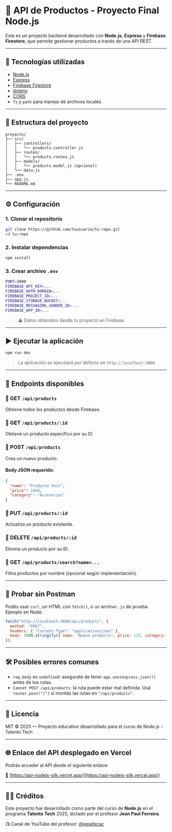 # 🛒 API de Productos - Proyecto Final Node.js

Este es un proyecto backend desarrollado con **Node.js**, **Express** y **Firebase Firestore**, que permite gestionar productos a través de una API REST.

---

## 🚀 Tecnologías utilizadas

- [Node.js](https://nodejs.org/)
- [Express](https://expressjs.com/)
- [Firebase Firestore](https://firebase.google.com/docs/firestore)
- [dotenv](https://www.npmjs.com/package/dotenv)
- [CORS](https://www.npmjs.com/package/cors)
- `fs` y `path` para manejo de archivos locales

---

## 📂 Estructura del proyecto

```
proyecto/
├── src/
│   ├── controllers/
│   │   └── products.controller.js
│   ├── routes/
│   │   └── products.routes.js
│   ├── models/
│   │   └── products.model.js (opcional)
│   └── data.js
├── .env
├── app.js
└── README.md
```

---

## ⚙️ Configuración

### 1. Clonar el repositorio

```bash
git clone https://github.com/tuusuario/tu-repo.git
cd tu-repo
```

### 2. Instalar dependencias

```bash
npm install
```

### 3. Crear archivo `.env`

```bash
PORT=3000
FIREBASE_API_KEY=...
FIREBASE_AUTH_DOMAIN=...
FIREBASE_PROJECT_ID=...
FIREBASE_STORAGE_BUCKET=...
FIREBASE_MESSAGING_SENDER_ID=...
FIREBASE_APP_ID=...
```

> ⚠️ Datos obtenidos desde tu proyecto en Firebase.

---

## ▶️ Ejecutar la aplicación

```bash
npm run dev
```

> La aplicación se ejecutará por defecto en `http://localhost:3000`

---

## 📡 Endpoints disponibles

### 🔹 GET `/api/products`

Obtiene todos los productos desde Firebase.

### 🔹 GET `/api/products/:id`

Obtiene un producto específico por su ID.

### 🔹 POST `/api/products`

Crea un nuevo producto.

#### Body JSON requerido:

```json
{
  "name": "Producto test",
  "price": 1000,
  "category": "Accesorios"
}
```

### 🔹 PUT `/api/products/:id`

Actualiza un producto existente.

### 🔹 DELETE `/api/products/:id`

Elimina un producto por su ID.

### 🔹 GET `/api/products/search?name=...`

Filtra productos por nombre (opcional según implementación).

---

## 🧪 Probar sin Postman

Podés usar `curl`, un HTML con `fetch()`, o un archivo `.js` de prueba. Ejemplo en Node:

```js
fetch("http://localhost:3000/api/products", {
  method: "POST",
  headers: { "Content-Type": "application/json" },
  body: JSON.stringify({ name: "Nuevo producto", price: 123, category: "Test" })
});
```

---

## 🛠 Posibles errores comunes

- `req.body` es `undefined`: asegurate de tener `app.use(express.json())` antes de tus rutas.
- `Cannot POST /api/products`: la ruta puede estar mal definida. Usá `router.post("/")` si montás las rutas en `"/api/products"`.

---

## 📃 Licencia

MIT © 2025 — Proyecto educativo desarrollado para el curso de Node.js - Talento Tech


---

## 🌐 Enlace del API desplegado en Vercel

Podrás acceder al API desde el siguiente enlace:

🔗 [https://api-nodejs-silk.vercel.app/](https://api-nodejs-silk.vercel.app/)


---

## 👨‍🏫 Créditos

Este proyecto fue desarrollado como parte del curso de **Node.js** en el programa **Talento Tech** 2025, dictado por el profesor **Jean Paul Ferreira**.

📺 Canal de YouTube del profesor: [@jepafecac](https://www.youtube.com/@jepafecac)
